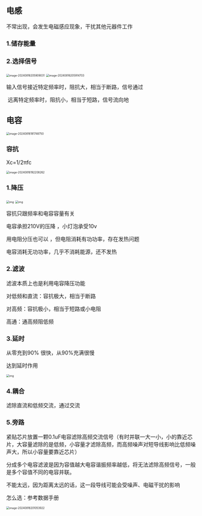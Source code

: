 ## 电感

不常出现，会发生电磁感应现象，干扰其他元器件工作

### 1.储存能量

### 2.选择信号

<img src="C:\Users\Administrator\AppData\Roaming\Typora\typora-user-images\image-20240816205909031.png" alt="image-20240816205909031" style="zoom:50%;" />

<img src="C:\Users\Administrator\AppData\Roaming\Typora\typora-user-images\image-20240816205914703.png" alt="image-20240816205914703" style="zoom:50%;" />

输入信号接近特定频率时，阻抗大，相当于断路，信号通过

​		远离特定频率时，阻抗小，相当于短路，信号流向地

## 电容

<img src="C:\Users\Administrator\AppData\Roaming\Typora\typora-user-images\image-20240816181748750.png" alt="image-20240816181748750" style="zoom:50%;" />



### 容抗

Xc=1/2πfc

<img src="C:\Users\Administrator\AppData\Roaming\Typora\typora-user-images\image-20240816192208262.png" alt="image-20240816192208262" style="zoom:50%;" />

### 1.降压

<img src="https://i0.hdslb.com/bfs/note/945d6bd9dd8ac894ea2041575063570391ddc2f1.jpg@640w_!web-note.webp" alt="img" style="zoom:50%;" />

<img src="https://i0.hdslb.com/bfs/note/01591c636ea9c81da74593598fea6e4f708c7b22.jpg@640w_!web-note.webp" alt="img" style="zoom:50%;" />

容抗只跟频率和电容容量有关 

电容承担210V的压降 ，小灯泡承受10v

用电阻分压也可以 ，但电阻消耗有功功率，存在发热问题 

电容消耗无功功率，几乎不消耗能源，还不发热 

### 2.滤波

滤波本质上也是利用电容降压功能

对低频和直流：容抗极大，相当于断路

对高频：容抗极小，相当于短路或小电阻

高通：通高频阻低频

### 3.延时

从零充到90% 很快，从90%充满很慢

达到延时作用

<img src="https://i0.hdslb.com/bfs/note/6baa9762881df3b8fde771db637b3a5f53e0d434.jpg@640w_!web-note.webp" alt="img" style="zoom:50%;" />

### 4.耦合

滤除直流和低频交流，通过交流

### 5.旁路

紧贴芯片放置一颗0.1uF电容滤除高频交流信号（有时并联一大一小，小的靠近芯片，大容量滤除的是低频，小容量才滤除高频，而高频噪声对短导线影响比低频噪声大，所以小容量要靠近芯片）

分成多个电容滤波是因为容值越大电容谐振频率越低，将无法滤除高频信号，一般是多个容值不同的电容并联。

不能太远，因为距离太远的话，这一段导线可能会受噪声、电磁干扰的影响

怎么选：参考数据手册

<img src="C:\Users\Administrator\AppData\Roaming\Typora\typora-user-images\image-20240816201053922.png" alt="image-20240816201053922" style="zoom:50%;" />
